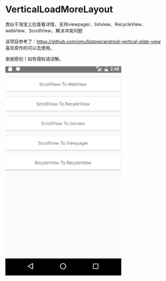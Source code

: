 # VerticalLoadMoreLayout

类似于淘宝上拉查看详情，支持viewpager、listview、RecycleView、webView、ScrollView，解决冲突问题

该项目参考了：https://github.com/xmuSistone/android-vertical-slide-view 喜欢原作的可以去使用。

谢谢原创！如有侵权请谅解。

![image](https://github.com/LiangJianWei/VerticalLoadMoreLayout/blob/master/VerticalLoadMoreLayout.gif)
